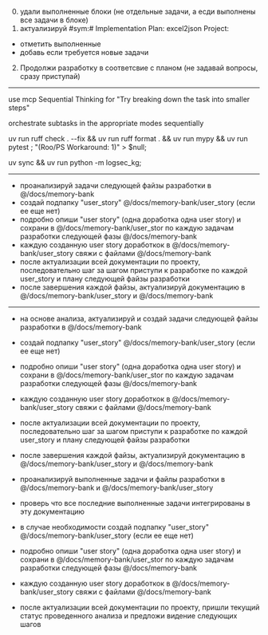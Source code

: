 0. удали выполненные блоки (не отдельные задачи, а есди выполнены все задачи в блоке)
1. актуализируй #sym:# Implementation Plan: excel2json Project:
- отметить выполненные
-  добавь если требуется новые задачи
2. Продолжи разработку в соответсвие с планом (не задавай вопросы, сразу приступай)


---
use mcp Sequential Thinking for "Try breaking down the task into smaller steps"


orchestrate subtasks in the appropriate modes sequentially



uv run ruff check . --fix && uv run ruff format . && uv run mypy && uv run pytest ; "(Roo/PS Workaround: 1)" > $null;

uv sync && uv run python -m logsec_kg; 



---
- проанализируй задачи следующей файзы разработки в @/docs/memory-bank 
- создай подпапку "user_story" @/docs/memory-bank/user_story (если ее еще нет)
- подробно опиши "user story" (одна доработка одна user story) и сохрани в @/docs/memory-bank/user_stor по каждую задачам разработки следующей фазы @/docs/memory-bank 
- каждую созданную user story доработкок в @/docs/memory-bank/user_story свяжи c файлами @/docs/memory-bank 
- после актуализации всей документации по проекту, последовательно шаг за шагом приступи к разработке по каждой user_story и плану следующей файзы разработки 
- после завершения каждой файзы, актуализируй документацию в @/docs/memory-bank/user_story  и @/docs/memory-bank

---

- на основе анализа, актуализируй и создай задачи следующей файзы разработки в @/docs/memory-bank 
- создай подпапку "user_story" @/docs/memory-bank/user_story (если ее еще нет)
- подробно опиши "user story" (одна доработка одна user story) и сохрани в @/docs/memory-bank/user_stor по каждую задачам разработки следующей фазы @/docs/memory-bank 
- каждую созданную user story доработкок в @/docs/memory-bank/user_story свяжи c файлами @/docs/memory-bank 
- после актуализации всей документации по проекту, последовательно шаг за шагом приступи к разработке по каждой user_story и плану следующей файзы разработки 
- после завершения каждой файзы, актуализируй документацию в @/docs/memory-bank/user_story  и @/docs/memory-bank


- проанализируй выполненные задачи и файлы разработки в @/docs/memory-bank и @/docs/memory-bank/user_story
- проверь что все последние выполненные задачи интегрированы в эту документацию
- в случае необходимости создай подпапку "user_story" @/docs/memory-bank/user_story (если ее еще нет)
- подробно опиши "user story" (одна доработка одна user story) и сохрани в @/docs/memory-bank/user_stor по каждую задачам разработки следующей фазы @/docs/memory-bank 
- каждую созданную user story доработкок в @/docs/memory-bank/user_story свяжи c файлами @/docs/memory-bank 
- после актуализации всей документации по проекту, пришли  текущий статус проведенного анализа и предложи видение следующих шагов